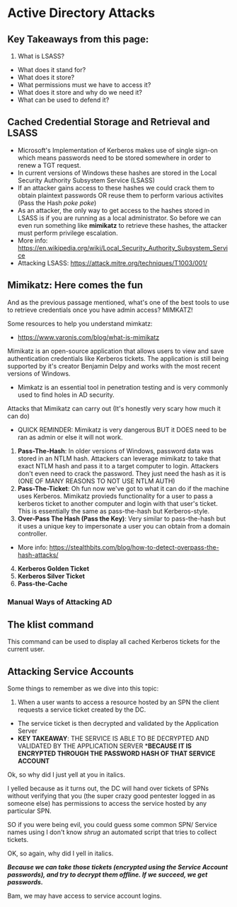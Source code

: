 # Active Directory Attacks

<!-- 1. Pass The Hash
2. OverPass The Hash
3. Pass The Ticket
4. Distributed Component Object Model (DCOM)
5. AD Persistence
6. Service Account Attacks
7. Password Guessing (Without getting caught)
8. Golden Ticket
9. Silver Ticket
10.  -->

## Key Takeaways from this page:
1. What is LSASS? 
- What does it stand for?
- What does it store?
- What permissions must we have to access it?
- What does it store and why do we need it?
- What can be used to defend it?



## Cached Credential Storage and Retrieval and LSASS

- Microsoft's Implementation of Kerberos makes use of single sign-on which means passwords need to be stored somewhere in order to renew a TGT request. 
- In current versions of Windows these hashes are stored in the Local Security Authority Subsystem Service (LSASS)
- If an attacker gains access to these hashes we could crack them to obtain plaintext passwords OR reuse them to perform various activites (Pass the Hash *poke poke*)
- As an attacker, the only way to get access to the hashes stored in LSASS is if you are running as a local administrator. So before we can even run something like **mimikatz** to retrieve these hashes, the attacker must perform privilege escalation. 
- More info: https://en.wikipedia.org/wiki/Local_Security_Authority_Subsystem_Service 
- Attacking LSASS: https://attack.mitre.org/techniques/T1003/001/ 

## Mimikatz: Here comes the fun

And as the previous passage mentioned, what's one of the best tools to use to retrieve credentials once you have admin access? MIMKATZ!

Some resources to help you understand mimkatz:
- https://www.varonis.com/blog/what-is-mimikatz

Mimikatz is an open-source application that allows users to view and save authentication credentials like Kerberos tickets. The application is still being supported by it's creator Benjamin Delpy and works with the most recent versions of Windows. 
- Mimkatz is an essential tool in penetration testing and is very commonly used to find holes in AD security. 

Attacks that Mimikatz can carry out (It's honestly very scary how much it can do)

- QUICK REMINDER: Mimikatz is very dangerous BUT it DOES need to be ran as admin or else it will not work. 

1. **Pass-The-Hash**: In older versions of Windows, password data was stored in an NTLM hash. Attackers can leverage mimikatz to take that exact NTLM hash and pass it to a target computer to login. Attackers don't even need to crack the password. They just need the hash as it is (ONE OF MANY REASONS TO NOT USE NTLM AUTH)
2. **Pass-The-Ticket**: Oh fun now we've got to what it can do if the machine uses Kerberos. Mimikatz provieds functionality for a user to pass a kerberos ticket to another computer and login with that user's ticket. This is essentially the same as pass-the-hash but Kerberos-style. 
3. **Over-Pass The Hash (Pass the Key)**: Very similar to pass-the-hash but it uses a unique key to impersonate a user you can obtain from a domain controller. 
- More info: https://stealthbits.com/blog/how-to-detect-overpass-the-hash-attacks/ 
4. **Kerberos Golden Ticket**
5. **Kerberos Silver Ticket**
6. **Pass-the-Cache**





### Manual Ways of Attacking AD

## The klist command

This command can be used to display all cached Kerberos tickets for the current user. 

## Attacking Service Accounts

Some things to remember as we dive into this topic:
1. When a user wants to access a resource hosted by an SPN the client requests a service ticket created by the DC. 
- The service ticket is then decrypted and validated by the Application Server
- **KEY TAKEAWAY**: THE SERVICE IS ABLE TO BE DECRYPTED AND VALIDATED BY THE APPLICATION SERVER ***BECAUSE IT IS ENCRYPTED THROUGH THE PASSWORD HASH OF THAT SERVICE ACCOUNT**

Ok, so why did I just yell at you in italics. 

I yelled because as it turns out, the DC will hand over tickets of SPNs without verifying that you (the super crazy good pentester logged in as someone else) has permissions to access the service hosted by any particular SPN. 

SO if you were being evil, you could guess some common SPN/ Service names using I don't know *shrug* an automated script that tries to collect tickets.

OK, so again, why did I yell in italics. 

***Because we can take those tickets (encrypted using the Service Account passwords), and try to decrypt them offline. If we succeed, we get passwords.***

Bam, we may have access to service account logins. 